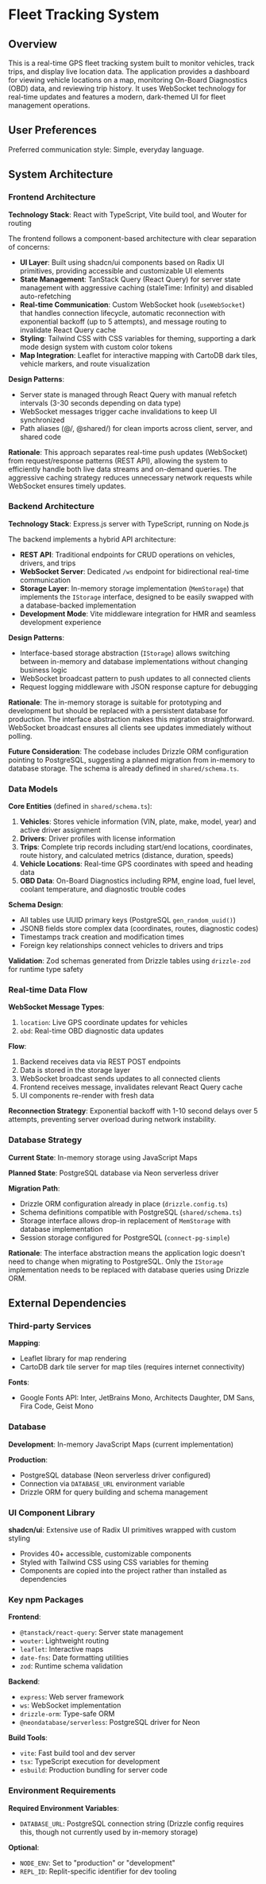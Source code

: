 # Fleet Tracking System

## Overview

This is a real-time GPS fleet tracking system built to monitor vehicles, track trips, and display live location data. The application provides a dashboard for viewing vehicle locations on a map, monitoring On-Board Diagnostics (OBD) data, and reviewing trip history. It uses WebSocket technology for real-time updates and features a modern, dark-themed UI for fleet management operations.

## User Preferences

Preferred communication style: Simple, everyday language.

## System Architecture

### Frontend Architecture

**Technology Stack**: React with TypeScript, Vite build tool, and Wouter for routing

The frontend follows a component-based architecture with clear separation of concerns:

- **UI Layer**: Built using shadcn/ui components based on Radix UI primitives, providing accessible and customizable UI elements
- **State Management**: TanStack Query (React Query) for server state management with aggressive caching (staleTime: Infinity) and disabled auto-refetching
- **Real-time Communication**: Custom WebSocket hook (`useWebSocket`) that handles connection lifecycle, automatic reconnection with exponential backoff (up to 5 attempts), and message routing to invalidate React Query cache
- **Styling**: Tailwind CSS with CSS variables for theming, supporting a dark mode design system with custom color tokens
- **Map Integration**: Leaflet for interactive mapping with CartoDB dark tiles, vehicle markers, and route visualization

**Design Patterns**:
- Server state is managed through React Query with manual refetch intervals (3-30 seconds depending on data type)
- WebSocket messages trigger cache invalidations to keep UI synchronized
- Path aliases (@/, @shared/) for clean imports across client, server, and shared code

**Rationale**: This approach separates real-time push updates (WebSocket) from request/response patterns (REST API), allowing the system to efficiently handle both live data streams and on-demand queries. The aggressive caching strategy reduces unnecessary network requests while WebSocket ensures timely updates.

### Backend Architecture

**Technology Stack**: Express.js server with TypeScript, running on Node.js

The backend implements a hybrid API architecture:

- **REST API**: Traditional endpoints for CRUD operations on vehicles, drivers, and trips
- **WebSocket Server**: Dedicated `/ws` endpoint for bidirectional real-time communication
- **Storage Layer**: In-memory storage implementation (`MemStorage`) that implements the `IStorage` interface, designed to be easily swapped with a database-backed implementation
- **Development Mode**: Vite middleware integration for HMR and seamless development experience

**Design Patterns**:
- Interface-based storage abstraction (`IStorage`) allows switching between in-memory and database implementations without changing business logic
- WebSocket broadcast pattern to push updates to all connected clients
- Request logging middleware with JSON response capture for debugging

**Rationale**: The in-memory storage is suitable for prototyping and development but should be replaced with a persistent database for production. The interface abstraction makes this migration straightforward. WebSocket broadcast ensures all clients see updates immediately without polling.

**Future Consideration**: The codebase includes Drizzle ORM configuration pointing to PostgreSQL, suggesting a planned migration from in-memory to database storage. The schema is already defined in `shared/schema.ts`.

### Data Models

**Core Entities** (defined in `shared/schema.ts`):

1. **Vehicles**: Stores vehicle information (VIN, plate, make, model, year) and active driver assignment
2. **Drivers**: Driver profiles with license information
3. **Trips**: Complete trip records including start/end locations, coordinates, route history, and calculated metrics (distance, duration, speeds)
4. **Vehicle Locations**: Real-time GPS coordinates with speed and heading data
5. **OBD Data**: On-Board Diagnostics including RPM, engine load, fuel level, coolant temperature, and diagnostic trouble codes

**Schema Design**:
- All tables use UUID primary keys (PostgreSQL `gen_random_uuid()`)
- JSONB fields store complex data (coordinates, routes, diagnostic codes)
- Timestamps track creation and modification times
- Foreign key relationships connect vehicles to drivers and trips

**Validation**: Zod schemas generated from Drizzle tables using `drizzle-zod` for runtime type safety

### Real-time Data Flow

**WebSocket Message Types**:
1. `location`: Live GPS coordinate updates for vehicles
2. `obd`: Real-time OBD diagnostic data updates

**Flow**:
1. Backend receives data via REST POST endpoints
2. Data is stored in the storage layer
3. WebSocket broadcast sends updates to all connected clients
4. Frontend receives message, invalidates relevant React Query cache
5. UI components re-render with fresh data

**Reconnection Strategy**: Exponential backoff with 1-10 second delays over 5 attempts, preventing server overload during network instability.

### Database Strategy

**Current State**: In-memory storage using JavaScript Maps

**Planned State**: PostgreSQL database via Neon serverless driver

**Migration Path**:
- Drizzle ORM configuration already in place (`drizzle.config.ts`)
- Schema definitions compatible with PostgreSQL (`shared/schema.ts`)
- Storage interface allows drop-in replacement of `MemStorage` with database implementation
- Session storage configured for PostgreSQL (`connect-pg-simple`)

**Rationale**: The interface abstraction means the application logic doesn't need to change when migrating to PostgreSQL. Only the `IStorage` implementation needs to be replaced with database queries using Drizzle ORM.

## External Dependencies

### Third-party Services

**Mapping**:
- Leaflet library for map rendering
- CartoDB dark tile server for map tiles (requires internet connectivity)

**Fonts**:
- Google Fonts API: Inter, JetBrains Mono, Architects Daughter, DM Sans, Fira Code, Geist Mono

### Database

**Development**: In-memory JavaScript Maps (current implementation)

**Production**: 
- PostgreSQL database (Neon serverless driver configured)
- Connection via `DATABASE_URL` environment variable
- Drizzle ORM for query building and schema management

### UI Component Library

**shadcn/ui**: Extensive use of Radix UI primitives wrapped with custom styling
- Provides 40+ accessible, customizable components
- Styled with Tailwind CSS using CSS variables for theming
- Components are copied into the project rather than installed as dependencies

### Key npm Packages

**Frontend**:
- `@tanstack/react-query`: Server state management
- `wouter`: Lightweight routing
- `leaflet`: Interactive maps
- `date-fns`: Date formatting utilities
- `zod`: Runtime schema validation

**Backend**:
- `express`: Web server framework
- `ws`: WebSocket implementation
- `drizzle-orm`: Type-safe ORM
- `@neondatabase/serverless`: PostgreSQL driver for Neon

**Build Tools**:
- `vite`: Fast build tool and dev server
- `tsx`: TypeScript execution for development
- `esbuild`: Production bundling for server code

### Environment Requirements

**Required Environment Variables**:
- `DATABASE_URL`: PostgreSQL connection string (Drizzle config requires this, though not currently used by in-memory storage)

**Optional**:
- `NODE_ENV`: Set to "production" or "development"
- `REPL_ID`: Replit-specific identifier for dev tooling
